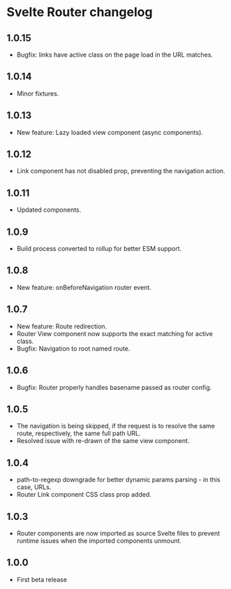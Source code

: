 # Svelte Router changelog

## 1.0.15

* Bugfix: links have active class on the page load in the URL matches.

## 1.0.14

* Minor fixtures.

## 1.0.13

* New feature: Lazy loaded view component (async components).

## 1.0.12

* Link component has not disabled prop, preventing the navigation action.

## 1.0.11

* Updated components.

## 1.0.9

* Build process converted to rollup for better ESM support.

## 1.0.8

* New feature: onBeforeNavigation router event.

## 1.0.7

* New feature: Route redirection.
* Router View component now supports the exact matching for active class.
* Bugfix: Navigation to root named route.

## 1.0.6

* Bugfix: Router properly handles basename passed as router config.

## 1.0.5

* The navigation is being skipped, if the request is to resolve the same route, respectively, the same full path URL.
* Resolved issue with re-drawn of the same view component.

## 1.0.4

* path-to-regexp downgrade for better dynamic params parsing - in this case, URLs.
* Router Link component CSS class prop added.

## 1.0.3

* Router components are now imported as source Svelte files to prevent runtime issues when the imported components unmount.

## 1.0.0

* First beta release
